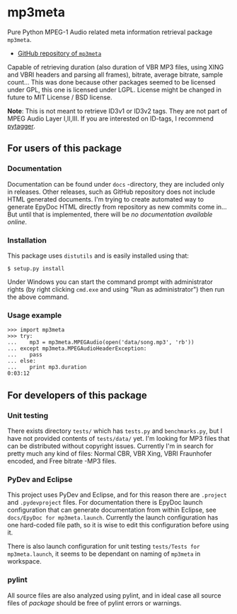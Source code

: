 mp3meta
========

Pure Python MPEG-1 Audio related meta information retrieval package `mp3meta`.

 * [GitHub repository of `mp3meta`](http://github.com/Ciantic/mp3meta.git)

Capable of retrieving duration (also duration of VBR MP3 files, using XING and 
VBRI headers and parsing all frames), bitrate, average bitrate, sample count... 
This was done because other packages seemed to be licensed under GPL, this one 
is licensed under LGPL. License might be changed in future to MIT License / BSD 
license.

**Note**: This is not meant to retrieve ID3v1 or ID3v2 tags. They are not part
of MPEG Audio Layer I,II,III. If you are interested on ID-tags, I recommend 
[pytagger](http://www.liquidx.net/pytagger/).

## For users of this package

### Documentation

Documentation can be found under `docs` -directory, they are included only
in releases. Other releases, such as GitHub repository does not include HTML
generated documents. I'm trying to create automated way to generate EpyDoc
HTML directly from repository as new commits come in... But until that is 
implemented, there will be *no documentation available online*.

### Installation

This package uses `distutils` and is easily installed using that:

	$ setup.py install
	
Under Windows you can start the command prompt with administrator rights (by 
right clicking `cmd.exe` and using "Run as administrator") then run the above 
command.

### Usage example

    >>> import mp3meta
    >>> try:
    ...    mp3 = mp3meta.MPEGAudio(open('data/song.mp3', 'rb'))
    ... except mp3meta.MPEGAudioHeaderException:
    ...    pass
    ... else:
    ...    print mp3.duration
    0:03:12
    
## For developers of this package

### Unit testing

There exists directory `tests/` which has `tests.py` and `benchmarks.py`,
but I have not provided contents of `tests/data/` yet. I'm looking for MP3 files
that can be distributed without copyright issues. Currently I'm in search for
pretty much any kind of files: Normal CBR, VBR Xing, VBRI Fraunhofer encoded, 
and Free bitrate -MP3 files.

### PyDev and Eclipse

This project uses PyDev and Eclipse, and for this reason there are `.project` 
and `.pydevproject` files. For documentation there is EpyDoc launch
configuration that can generate documentation from within Eclipse, see
`docs/EpyDoc for mp3meta.launch`. Currently the launch configuration has one
hard-coded file path, so it is wise to edit this configuration before using it.

There is also launch configuration for unit testing `tests/Tests for 
mp3meta.launch`, it seems to be dependant on naming of `mp3meta` in workspace. 

### pylint

All source files are also analyzed using pylint, and in ideal case all source
files of *package* should be free of pylint errors or warnings.